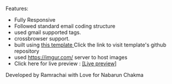 Features:

- Fully Responsive
- Followed standard email coding structure
- used gmail supported tags.
- crossbrowser support.
- built using <a href ='https://github.com/leemunroe/responsive-html-email-template' > this template </a> Click the link to visit template's github repository
- used https://imgur.com/ server to host images
- Click here for live preview : <a href ='https://ramrachai.github.io/' target = '_blank' > [Live preview] </a>

Developed by Ramrachai with Love for Nabarun Chakma
